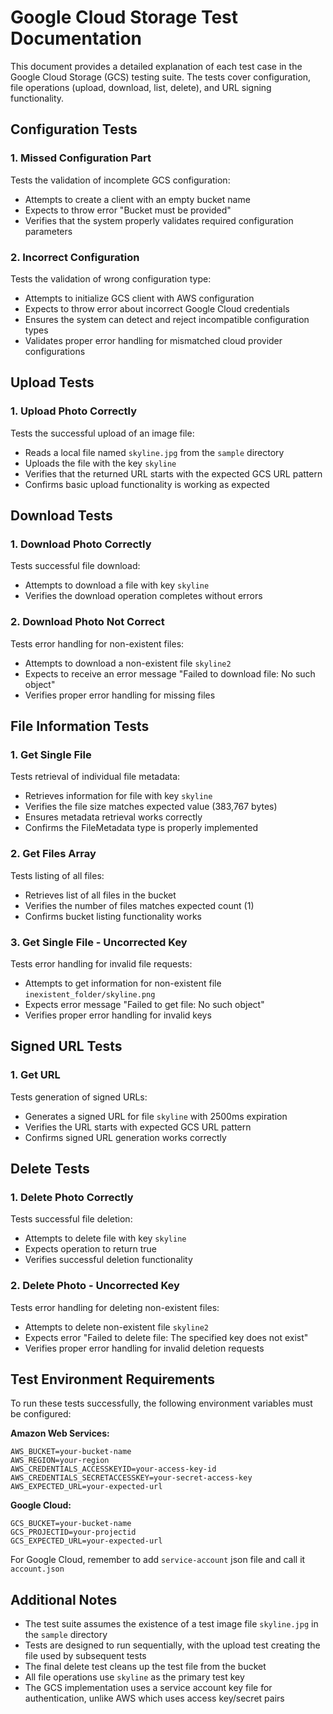 # Google Cloud Storage Test Documentation

This document provides a detailed explanation of each test case in the Google Cloud Storage (GCS) testing suite. The tests cover configuration, file operations (upload, download, list, delete), and URL signing functionality.

## Configuration Tests

### 1. Missed Configuration Part

Tests the validation of incomplete GCS configuration:

- Attempts to create a client with an empty bucket name
- Expects to throw error "Bucket must be provided"
- Verifies that the system properly validates required configuration parameters

### 2. Incorrect Configuration

Tests the validation of wrong configuration type:

- Attempts to initialize GCS client with AWS configuration
- Expects to throw error about incorrect Google Cloud credentials
- Ensures the system can detect and reject incompatible configuration types
- Validates proper error handling for mismatched cloud provider configurations

## Upload Tests

### 1. Upload Photo Correctly

Tests the successful upload of an image file:

- Reads a local file named `skyline.jpg` from the `sample` directory
- Uploads the file with the key `skyline`
- Verifies that the returned URL starts with the expected GCS URL pattern
- Confirms basic upload functionality is working as expected

## Download Tests

### 1. Download Photo Correctly

Tests successful file download:

- Attempts to download a file with key `skyline`
- Verifies the download operation completes without errors

### 2. Download Photo Not Correct

Tests error handling for non-existent files:

- Attempts to download a non-existent file `skyline2`
- Expects to receive an error message "Failed to download file: No such object"
- Verifies proper error handling for missing files

## File Information Tests

### 1. Get Single File

Tests retrieval of individual file metadata:

- Retrieves information for file with key `skyline`
- Verifies the file size matches expected value (383,767 bytes)
- Ensures metadata retrieval works correctly
- Confirms the FileMetadata type is properly implemented

### 2. Get Files Array

Tests listing of all files:

- Retrieves list of all files in the bucket
- Verifies the number of files matches expected count (1)
- Confirms bucket listing functionality works

### 3. Get Single File - Uncorrected Key

Tests error handling for invalid file requests:

- Attempts to get information for non-existent file `inexistent_folder/skyline.png`
- Expects error message "Failed to get file: No such object"
- Verifies proper error handling for invalid keys

## Signed URL Tests

### 1. Get URL

Tests generation of signed URLs:

- Generates a signed URL for file `skyline` with 2500ms expiration
- Verifies the URL starts with expected GCS URL pattern
- Confirms signed URL generation works correctly

## Delete Tests

### 1. Delete Photo Correctly

Tests successful file deletion:

- Attempts to delete file with key `skyline`
- Expects operation to return true
- Verifies successful deletion functionality

### 2. Delete Photo - Uncorrected Key

Tests error handling for deleting non-existent files:

- Attempts to delete non-existent file `skyline2`
- Expects error "Failed to delete file: The specified key does not exist"
- Verifies proper error handling for invalid deletion requests

## Test Environment Requirements

To run these tests successfully, the following environment variables must be configured:

**Amazon Web Services:**

```env
AWS_BUCKET=your-bucket-name
AWS_REGION=your-region
AWS_CREDENTIALS_ACCESSKEYID=your-access-key-id
AWS_CREDENTIALS_SECRETACCESSKEY=your-secret-access-key
AWS_EXPECTED_URL=your-expected-url
```

**Google Cloud:**

```env
GCS_BUCKET=your-bucket-name
GCS_PROJECTID=your-projectid
GCS_EXPECTED_URL=your-expected-url
```

For Google Cloud, remember to add `service-account` json file and call it `account.json`

## Additional Notes

- The test suite assumes the existence of a test image file `skyline.jpg` in the `sample` directory
- Tests are designed to run sequentially, with the upload test creating the file used by subsequent tests
- The final delete test cleans up the test file from the bucket
- All file operations use `skyline` as the primary test key
- The GCS implementation uses a service account key file for authentication, unlike AWS which uses access key/secret pairs
